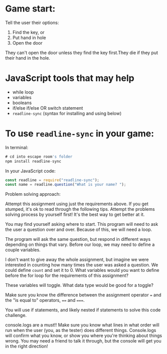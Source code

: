 # **Game start:**

Tell the user their options:

1. Find the key, or
2. Put hand in hole
3. Open the door
    
    

They can't open the door unless they find the key first.They die if they put their hand in the hole.

# **JavaScript tools that may help**

- while loop
- variables
- booleans
- if/else if/else OR switch statement
- `readline-sync` (syntax for installing and using below)

# **To use `readline-sync` in your game:**

In terminal:

```jsx
# cd into escape room's folder
npm install readline-sync

```

In your JavaScript code:

```jsx
const readline = require("readline-sync");
const name = readline.question("What is your name? ");

```

Problem solving approach:

Attempt this assignment using just the requirements above. If you get stumped, it's ok to read through the following tips. Attempt the problems solving process by yourself first! It's the best way to get better at it.

You may find yourself asking where to start. This program will need to ask the user a question over and over. Because of this, we will need a loop.

The program will ask the same question, but respond in different ways depending on things that vary. Before our loop, we may need to define a couple variables.

I don't want to give away the whole assignment, but imagine we were interested in counting how many times the user was asked a question. We could define `count` and set it to 0. What variables would you want to define before the for loop for the requirements of this assignment?

These variables will toggle. What data type would be good for a toggle?

Make sure you know the difference between the assignment operator `=` and the "is equal to" operators, `==` and `===`.

You will use if statements, and likely nested if statements to solve this code challenge.

console.logs are a must!! Make sure you know what lines in what order will run when the user (you, as the tester) does different things. Console.logs will confirm what you know, or show you where you're thinking about things wrong. You may need a friend to talk it through, but the console will get you in the right direction!